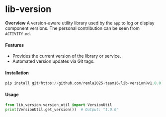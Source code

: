 # lib-version

**Overview**
A version-aware utility library used by the `app` to log or display component versions. The personal contribution can be seen from `ACTIVITY.md`.  

#### **Features**

- Provides the current version of the library or service.
- Automated version updates via Git tags.

#### **Installation**

```python
pip install git+https://github.com/remla2025-team16/lib-version@v1.0.0
```

#### **Usage**

```python
from lib_version.version_util import VersionUtil
print(VersionUtil.get_version())  # Output: "1.0.0"
```

